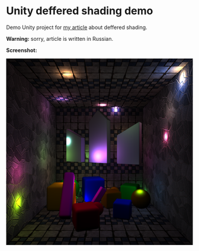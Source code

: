 # Unity deffered shading demo

Demo Unity project for [my article](https://karonator.ru/page/10) about deffered shading.

**Warning:** sorry, article is written in Russian.

**Screenshot:**

![Demo screenshot](https://github.com/karonator/cg-deffered-shading/blob/master/demo.png)

